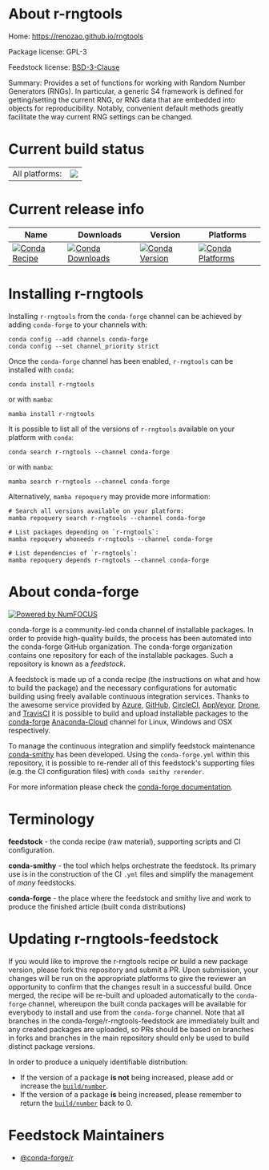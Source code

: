 About r-rngtools
================

Home: https://renozao.github.io/rngtools

Package license: GPL-3

Feedstock license: [BSD-3-Clause](https://github.com/conda-forge/r-rngtools-feedstock/blob/main/LICENSE.txt)

Summary: Provides a set of functions for working with Random Number Generators (RNGs). In particular, a generic S4 framework is defined for getting/setting the current RNG, or RNG data that are embedded into objects for reproducibility. Notably, convenient default methods greatly facilitate the way current RNG settings can be changed.

Current build status
====================


<table><tr><td>All platforms:</td>
    <td>
      <a href="https://dev.azure.com/conda-forge/feedstock-builds/_build/latest?definitionId=1554&branchName=main">
        <img src="https://dev.azure.com/conda-forge/feedstock-builds/_apis/build/status/r-rngtools-feedstock?branchName=main">
      </a>
    </td>
  </tr>
</table>

Current release info
====================

| Name | Downloads | Version | Platforms |
| --- | --- | --- | --- |
| [![Conda Recipe](https://img.shields.io/badge/recipe-r--rngtools-green.svg)](https://anaconda.org/conda-forge/r-rngtools) | [![Conda Downloads](https://img.shields.io/conda/dn/conda-forge/r-rngtools.svg)](https://anaconda.org/conda-forge/r-rngtools) | [![Conda Version](https://img.shields.io/conda/vn/conda-forge/r-rngtools.svg)](https://anaconda.org/conda-forge/r-rngtools) | [![Conda Platforms](https://img.shields.io/conda/pn/conda-forge/r-rngtools.svg)](https://anaconda.org/conda-forge/r-rngtools) |

Installing r-rngtools
=====================

Installing `r-rngtools` from the `conda-forge` channel can be achieved by adding `conda-forge` to your channels with:

```
conda config --add channels conda-forge
conda config --set channel_priority strict
```

Once the `conda-forge` channel has been enabled, `r-rngtools` can be installed with `conda`:

```
conda install r-rngtools
```

or with `mamba`:

```
mamba install r-rngtools
```

It is possible to list all of the versions of `r-rngtools` available on your platform with `conda`:

```
conda search r-rngtools --channel conda-forge
```

or with `mamba`:

```
mamba search r-rngtools --channel conda-forge
```

Alternatively, `mamba repoquery` may provide more information:

```
# Search all versions available on your platform:
mamba repoquery search r-rngtools --channel conda-forge

# List packages depending on `r-rngtools`:
mamba repoquery whoneeds r-rngtools --channel conda-forge

# List dependencies of `r-rngtools`:
mamba repoquery depends r-rngtools --channel conda-forge
```


About conda-forge
=================

[![Powered by
NumFOCUS](https://img.shields.io/badge/powered%20by-NumFOCUS-orange.svg?style=flat&colorA=E1523D&colorB=007D8A)](https://numfocus.org)

conda-forge is a community-led conda channel of installable packages.
In order to provide high-quality builds, the process has been automated into the
conda-forge GitHub organization. The conda-forge organization contains one repository
for each of the installable packages. Such a repository is known as a *feedstock*.

A feedstock is made up of a conda recipe (the instructions on what and how to build
the package) and the necessary configurations for automatic building using freely
available continuous integration services. Thanks to the awesome service provided by
[Azure](https://azure.microsoft.com/en-us/services/devops/), [GitHub](https://github.com/),
[CircleCI](https://circleci.com/), [AppVeyor](https://www.appveyor.com/),
[Drone](https://cloud.drone.io/welcome), and [TravisCI](https://travis-ci.com/)
it is possible to build and upload installable packages to the
[conda-forge](https://anaconda.org/conda-forge) [Anaconda-Cloud](https://anaconda.org/)
channel for Linux, Windows and OSX respectively.

To manage the continuous integration and simplify feedstock maintenance
[conda-smithy](https://github.com/conda-forge/conda-smithy) has been developed.
Using the ``conda-forge.yml`` within this repository, it is possible to re-render all of
this feedstock's supporting files (e.g. the CI configuration files) with ``conda smithy rerender``.

For more information please check the [conda-forge documentation](https://conda-forge.org/docs/).

Terminology
===========

**feedstock** - the conda recipe (raw material), supporting scripts and CI configuration.

**conda-smithy** - the tool which helps orchestrate the feedstock.
                   Its primary use is in the construction of the CI ``.yml`` files
                   and simplify the management of *many* feedstocks.

**conda-forge** - the place where the feedstock and smithy live and work to
                  produce the finished article (built conda distributions)


Updating r-rngtools-feedstock
=============================

If you would like to improve the r-rngtools recipe or build a new
package version, please fork this repository and submit a PR. Upon submission,
your changes will be run on the appropriate platforms to give the reviewer an
opportunity to confirm that the changes result in a successful build. Once
merged, the recipe will be re-built and uploaded automatically to the
`conda-forge` channel, whereupon the built conda packages will be available for
everybody to install and use from the `conda-forge` channel.
Note that all branches in the conda-forge/r-rngtools-feedstock are
immediately built and any created packages are uploaded, so PRs should be based
on branches in forks and branches in the main repository should only be used to
build distinct package versions.

In order to produce a uniquely identifiable distribution:
 * If the version of a package **is not** being increased, please add or increase
   the [``build/number``](https://docs.conda.io/projects/conda-build/en/latest/resources/define-metadata.html#build-number-and-string).
 * If the version of a package **is** being increased, please remember to return
   the [``build/number``](https://docs.conda.io/projects/conda-build/en/latest/resources/define-metadata.html#build-number-and-string)
   back to 0.

Feedstock Maintainers
=====================

* [@conda-forge/r](https://github.com/conda-forge/r/)

